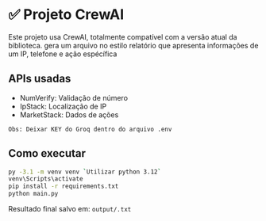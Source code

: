 # ✅ Projeto CrewAI

Este projeto usa CrewAI, totalmente compatível com a versão atual da biblioteca.
gera um arquivo no estilo relatório que apresenta informações de um IP, telefone e ação espécífica

## APIs usadas

- NumVerify: Validação de número
- IpStack: Localização de IP
- MarketStack: Dados de ações

`Obs: Deixar KEY do Groq dentro do arquivo .env`

## Como executar

```bash
py -3.1 -m venv venv `Utilizar python 3.12`
venv\Scripts\activate
pip install -r requirements.txt
python main.py
```

Resultado final salvo em: `output/.txt`
